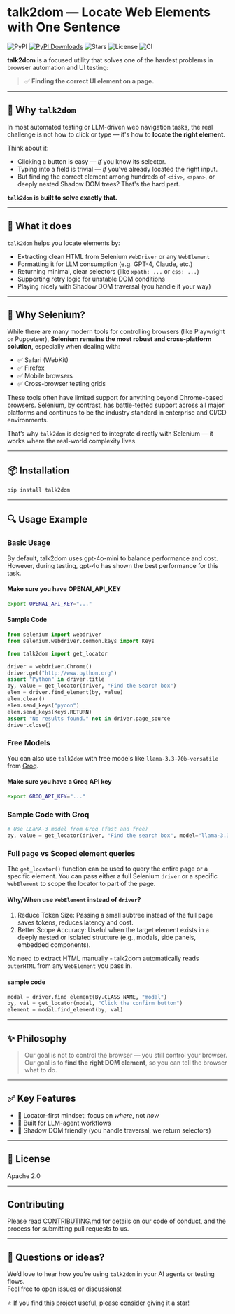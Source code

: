 # talk2dom — Locate Web Elements with One Sentence

![PyPI](https://img.shields.io/pypi/v/talk2dom)
[![PyPI Downloads](https://static.pepy.tech/badge/talk2dom)](https://pepy.tech/projects/talk2dom)
![Stars](https://img.shields.io/github/stars/itbanque/talk2dom?style=social)
![License](https://img.shields.io/github/license/itbanque/talk2dom)
![CI](https://github.com/itbanque/talk2dom/actions/workflows/test.yaml/badge.svg)

**talk2dom** is a focused utility that solves one of the hardest problems in browser automation and UI testing:

> ✅ **Finding the correct UI element on a page.**

---

## 🧠 Why `talk2dom`

In most automated testing or LLM-driven web navigation tasks, the real challenge is not how to click or type — it's how to **locate the right element**.

Think about it:

- Clicking a button is easy — *if* you know its selector.
- Typing into a field is trivial — *if* you've already located the right input.
- But finding the correct element among hundreds of `<div>`, `<span>`, or deeply nested Shadow DOM trees? That's the hard part.

**`talk2dom` is built to solve exactly that.**

---

## 🎯 What it does

`talk2dom` helps you locate elements by:

- Extracting clean HTML from Selenium `WebDriver` or any `WebElement`
- Formatting it for LLM consumption (e.g. GPT-4, Claude, etc.)
- Returning minimal, clear selectors (like `xpath: ...` or `css: ...`)
- Supporting retry logic for unstable DOM conditions
- Playing nicely with Shadow DOM traversal (you handle it your way)

---

## 🤔 Why Selenium?

While there are many modern tools for controlling browsers (like Playwright or Puppeteer), **Selenium remains the most robust and cross-platform solution**, especially when dealing with:

- ✅ Safari (WebKit)
- ✅ Firefox
- ✅ Mobile browsers
- ✅ Cross-browser testing grids

These tools often have limited support for anything beyond Chrome-based browsers. Selenium, by contrast, has battle-tested support across all major platforms and continues to be the industry standard in enterprise and CI/CD environments.

That’s why `talk2dom` is designed to integrate directly with Selenium — it works where the real-world complexity lives.

---

## 📦 Installation

```bash
pip install talk2dom
```

---

## 🔍 Usage Example

### Basic Usage

By default, talk2dom uses gpt-4o-mini to balance performance and cost.
However, during testing, gpt-4o has shown the best performance for this task.

#### Make sure you have OPENAI_API_KEY

```bash
export OPENAI_API_KEY="..."
```

#### Sample Code

```python
from selenium import webdriver
from selenium.webdriver.common.keys import Keys

from talk2dom import get_locator

driver = webdriver.Chrome()
driver.get("http://www.python.org")
assert "Python" in driver.title
by, value = get_locator(driver, "Find the Search box")
elem = driver.find_element(by, value)
elem.clear()
elem.send_keys("pycon")
elem.send_keys(Keys.RETURN)
assert "No results found." not in driver.page_source
driver.close()
```

### Free Models

You can also use `talk2dom` with free models like `llama-3.3-70b-versatile` from [Groq](https://groq.com/).

#### Make sure you have a Groq API key
```bash
export GROQ_API_KEY="..."
```

### Sample Code with Groq
```python
# Use LLaMA-3 model from Groq (fast and free)
by, value = get_locator(driver, "Find the search box", model="llama-3.3-70b-versatile", model_provider="groq")
```

### Full page vs Scoped element queries
The `get_locator()` function can be used to query the entire page or a specific element.
You can pass either a full Selenium `driver` or a specific `WebElement` to scope the locator to part of the page.
#### Why/When use `WebElement` instead of `driver`?

1. Reduce Token Size: Passing a small subtree instead of the full page saves tokens, reduces latency and cost.
2. Better Scope Accuracy: Useful when the target element exists in a deeply nested or isolated structure (e.g., modals, side panels, embedded components).

No need to extract HTML manually - talk2dom automatically reads `outerHTML` from any `WebElement` you pass in.
#### sample code

```python
modal = driver.find_element(By.CLASS_NAME, "modal")
by, val = get_locator(modal, "Click the confirm button")
element = modal.find_element(by, val)
```

---

## ✨ Philosophy

> Our goal is not to control the browser — you still control your browser. 
> Our goal is to **find the right DOM element**, so you can tell the browser what to do.

---

## ✅ Key Features

- 📍 Locator-first mindset: focus on *where*, not *how*
- 🧠 Built for LLM-agent workflows
- 🧩 Shadow DOM friendly (you handle traversal, we return selectors)

---

## 📄 License

Apache 2.0

---

## Contributing

Please read [CONTRIBUTING.md](https://github.com/itbanque/talk2dom/blob/main/CONTRIBUTING.md) for details on our code of conduct, and the process for submitting pull requests to us.

---

## 💬 Questions or ideas?

We’d love to hear how you're using `talk2dom` in your AI agents or testing flows.  
Feel free to open issues or discussions!

⭐️ If you find this project useful, please consider giving it a star!